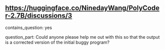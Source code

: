 ## https://huggingface.co/NinedayWang/PolyCoder-2.7B/discussions/3

contains_question: yes

question_part: Could anyone please help me out with this so that the output is a corrected version of the initial buggy program?